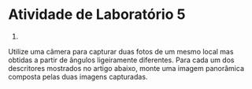 # Atividade de Laboratório 5

1) 
Utilize uma câmera para capturar duas fotos de um mesmo local mas obtidas a partir de 
ângulos ligeiramente diferentes.
Para cada um dos descritores mostrados no artigo abaixo, monte uma imagem panorâmica 
composta pelas duas imagens capturadas.
